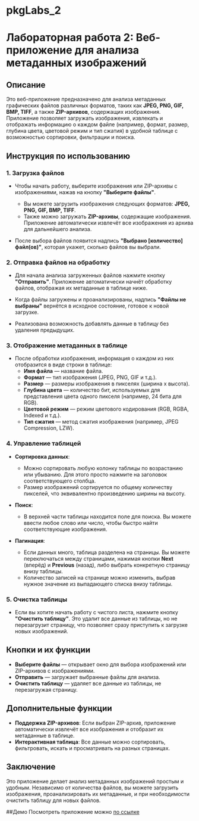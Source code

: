 # pkgLabs_2
# Лабораторная работа 2: Веб-приложение для анализа метаданных изображений

## Описание
Это веб-приложение предназначено для анализа метаданных графических файлов различных форматов, таких как **JPEG, PNG, GIF, BMP, TIFF**, а также **ZIP-архивов**, содержащих изображения. Приложение позволяет загружать изображения, извлекать и отображать информацию о каждом файле (например, формат, размер, глубина цвета, цветовой режим и тип сжатия) в удобной таблице с возможностью сортировки, фильтрации и поиска. 

## Инструкция по использованию

### 1. Загрузка файлов

- Чтобы начать работу, выберите изображения или ZIP-архивы с изображениями, нажав на кнопку **"Выберите файлы"**.
  - Вы можете загрузить изображения следующих форматов: **JPEG, PNG, GIF, BMP, TIFF**.
  - Также можно загружать **ZIP-архивы**, содержащие изображения. Приложение автоматически извлечёт все изображения из архива для дальнейшего анализа.
  
- После выбора файлов появится надпись **"Выбрано [количество] файл(ов)"**, которая укажет, сколько файлов вы выбрали.

### 2. Отправка файлов на обработку

- Для начала анализа загруженных файлов нажмите кнопку **"Отправить"**. Приложение автоматически начнёт обработку файлов, отображая их метаданные в таблице ниже.
  
- Когда файлы загружены и проанализированы, надпись **"Файлы не выбраны"** вернётся в исходное состояние, готовое к новой загрузке.

- Реализована возможность добавлять данные в таблицу без удаления предыдущих.

### 3. Отображение метаданных в таблице

- После обработки изображения, информация о каждом из них отобразится в виде строки в таблице:
  - **Имя файла** — название файла.
  - **Формат** — тип изображения (JPEG, PNG, GIF и т.д.).
  - **Размер** — размеры изображения в пикселях (ширина x высота).
  - **Глубина цвета** — количество бит, используемых для представления цвета одного пикселя (например, 24 бита для RGB).
  - **Цветовой режим** — режим цветового кодирования (RGB, RGBA, Indexed и т.д.).
  - **Тип сжатия** — метод сжатия изображения (например, JPEG Compression, LZW).

### 4. Управление таблицей

- **Сортировка данных**:
  - Можно сортировать любую колонку таблицы по возрастанию или убыванию. Для этого просто нажмите на заголовок соответствующего столбца.
  - Размер изображений сортируется по общему количеству пикселей, что эквивалентно произведению ширины на высоту.

- **Поиск**:
  - В верхней части таблицы находится поле для поиска. Вы можете ввести любое слово или число, чтобы быстро найти соответствующие изображения.

- **Пагинация**:
  - Если данных много, таблица разделена на страницы. Вы можете переключаться между страницами, нажимая кнопки **Next** (вперёд) и **Previous** (назад), либо выбрать конкретную страницу внизу таблицы.
  - Количество записей на странице можно изменить, выбрав нужное значение из выпадающего списка внизу таблицы.

### 5. Очистка таблицы

- Если вы хотите начать работу с чистого листа, нажмите кнопку **"Очистить таблицу"**. Это удалит все данные из таблицы, но не перезагрузит страницу, что позволяет сразу приступить к загрузке новых изображений.

## Кнопки и их функции

- **Выберите файлы** — открывает окно для выбора изображений или ZIP-архивов с изображениями.
- **Отправить** — загружает выбранные файлы для анализа.
- **Очистить таблицу** — удаляет все данные из таблицы, не перезагружая страницу.

## Дополнительные функции

- **Поддержка ZIP-архивов**: Если выбран ZIP-архив, приложение автоматически извлечёт все изображения и отобразит их метаданные в таблице.
- **Интерактивная таблица**: Все данные можно сортировать, фильтровать, искать и просматривать на разных страницах.

## Заключение

Это приложение делает анализ метаданных изображений простым и удобным. Независимо от количества файлов, вы можете загрузить изображения, проанализировать их метаданные, и при необходимости очистить таблицу для новых файлов.

##Демо
Посмотреть приложение можно [по ссылке](https://dashuuka.github.io/pkgLabs_2/)
